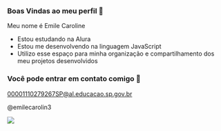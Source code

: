 ### Boas Vindas ao meu perfil 💜

Meu nome é Emile Caroline

- Estou estudando na Alura
- Estou me desenvolvendo na linguagem JavaScript
- Utilizo esse espaço para minha organização e compartilhamento dos meu projetos desenvolvidos

### Você pode entrar em contato comigo 📧

00001110279267SP@al.educacao.sp.gov.br

@emilecarolin3

![](https://media1.tenor.com/m/YwCoF_AO0wQAAAAC/inside-out-joy.gif)
